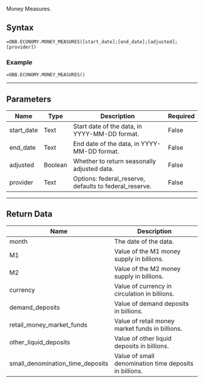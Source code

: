 <!-- markdownlint-disable MD041 -->

Money Measures.

## Syntax

```excel wordwrap
=OBB.ECONOMY.MONEY_MEASURES([start_date];[end_date];[adjusted];[provider])
```

### Example

```excel wordwrap
=OBB.ECONOMY.MONEY_MEASURES()
```

---

## Parameters

| Name | Type | Description | Required |
| ---- | ---- | ----------- | -------- |
| start_date | Text | Start date of the data, in YYYY-MM-DD format. | False |
| end_date | Text | End date of the data, in YYYY-MM-DD format. | False |
| adjusted | Boolean | Whether to return seasonally adjusted data. | False |
| provider | Text | Options: federal_reserve, defaults to federal_reserve. | False |

---

## Return Data

| Name | Description |
| ---- | ----------- |
| month | The date of the data.  |
| M1 | Value of the M1 money supply in billions.  |
| M2 | Value of the M2 money supply in billions.  |
| currency | Value of currency in circulation in billions.  |
| demand_deposits | Value of demand deposits in billions.  |
| retail_money_market_funds | Value of retail money market funds in billions.  |
| other_liquid_deposits | Value of other liquid deposits in billions.  |
| small_denomination_time_deposits | Value of small denomination time deposits in billions.  |
